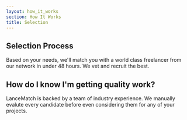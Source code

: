```yaml
---
layout: how_it_works
section: How It Works
title: Selection
---
```

## Selection Process

Based on your needs, we'll match you with a world class freelancer from our network in under 48 hours. We vet and recruit the best.

## How do I know I'm getting quality work?

LanceMatch is backed by a team of industry experience. We manually evalute every candidate before even considering them for any of your projects.
